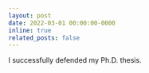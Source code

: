 ```yaml
---
layout: post
date: 2022-03-01 00:00:00-0000
inline: true
related_posts: false
---
```


I successfully defended my Ph.D. thesis.
